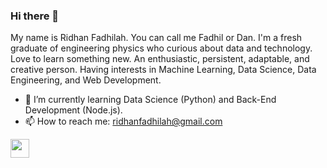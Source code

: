 ### Hi there 👋

<!--
**ridhanf/ridhanf** is a ✨ _special_ ✨ repository because its `README.md` (this file) appears on your GitHub profile.
- 🔭 I’m currently working on ...
- 👯 I’m looking to collaborate on ...
- 🤔 I’m looking for help with ...
- 💬 Ask me about ...
- 😄 Pronouns: ...
- ⚡ Fun fact: ...
<a href="https://stackoverflow.com/users/13586637/ridhan-fadhilah" target="_blank"><img src="https://cdn2.iconfinder.com/data/icons/social-icons-color/512/stackoverflow-512.png" height="30"></a> &nbsp;
-->
 

My name is Ridhan Fadhilah. You can call me Fadhil or Dan. I'm a fresh graduate of engineering physics who curious about data and technology. Love to learn something new. An enthusiastic, persistent, adaptable, and creative person. Having interests in Machine Learning, Data Science, Data Engineering, and Web Development.

- 🌱 I’m currently learning Data Science (Python) and Back-End Development (Node.js).
- 📫 How to reach me: ridhanfadhilah@gmail.com

<a href="https://linkedin.com/in/ridhanf" target="_blank"><img src="https://image.flaticon.com/icons/png/512/174/174857.png" height="30"></a> &nbsp; 

